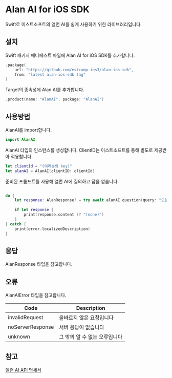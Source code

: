 # Alan AI for iOS SDK
Swift로 이스트소프트의 앨런 AI를 쉽게 사용하기 위한 라이브러리입니다.

## 설치

Swift 패키지 매니페스트 파일에 Alan AI for iOS SDK를 추가합니다.

```swift
.package(
    url: "https://github.com/estcamp-ios3/alan-ios-sdk",
    from: "latest alan-ios-sdk tag"
)
``` 

Target의 종속성에 Alan AI를 추가합니다.
```swift
.product(name: "AlanAI", package: "AlanAI")
```

## 사용방법

AlanAI를 import합니다.
```swift
import AlanAI
```

AlanAI 타입의 인스턴스를 생성합니다. ClientID는 이스트소프트를 통해 별도로 제공받아 적용합니다.
```swift
let clientId = "(여러분의 key)"
let alanAI = AlanAI(clientID: clientId)

```

준비된 프롬프트를 사용해 앨런 AI에 질의하고 답을 얻습니다.
```swift

do {
    let response: AlanResponse? = try await alanAI.question(query: "오늘 서울 날씨 어때?")
    
    if let response {
        print(response.content ?? "(none)")
    }
} catch {
    print(error.localizedDescription)
}
```

## 응답
AlanResponse 타입을 참고합니다.

## 오류
AlanAIError 타입을 참고합니다.

|Code|Description|
|--|--|
|invalidRequest|올바르지 않은 요청입니다|
|noServerResponse|서버 응답이 없습니다|
|unknown|그 밖의 알 수 없는 오류입니다|

## 참고
[앨런 AI API 명세서](https://www.notion.so/oreumi/AI-API-25aebaa8982b8047906dee625ca7816c)

